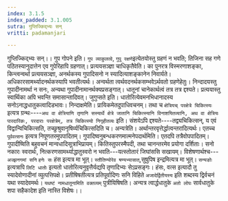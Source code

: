 ```yaml
---
index: 3.1.5
index_padded: 3.1.005
sutra: गुप्तिज्किद्भ्यः सन्
vritti: padamanjari

---
```

गुप्तिज्किद्भ्यः सन्।। गुप गोपने इति। `गुप व्याकुलत्वे`, `गुपू रक्षणे`इत्येतयोस्तु ग्रहणं न भवति; तिजिना सह गणे पठितस्यानुदात्तेन एव गुपेरिहापि ग्रहणात्। प्रत्ययसञ्ज्ञा चाधिकृतैवेति। का पुनरत्र विस्मरणाशङ्का, किन्त्वन्वर्था प्रत्ययसञ्ज्ञा, अनर्थकस्य गुपादिसनो न स्यादित्याशङ्कानेन निवार्यते। अधिकारसामर्थ्यादनर्थकस्यापि भवतीत्यर्थः। अन्वर्थता त्वर्थवदनर्थकसम्भवेऽर्थवतो ग्रहणेहेतुः। निन्दादयस्तु गुपादीनामर्था न सनः, अन्यथा गुपादीनामानर्थक्यप्रसङ्गात्। धातूनां चानेकार्थत्वं तत्र तत्र द्दश्यते। प्रत्ययास्तु स्वार्थिका अपि भवन्ति समासान्तादिवत्। जुगुप्सते इति। धातोरित्येवमनभिधानादस्य सनोऽनाद्धधातुकत्वादिडभावः। निन्दाक्षमेति। प्रायिकमेतदुपाधिवचनम्। तथा च `क्षेत्रियच् परक्षेत्रे चिकित्स्यः` इत्यत्र ग्रन्थः----`अथ वा क्षेत्रियाणि तृणानि सस्यार्थे क्षेत्रे जातानि चिकित्स्यानि विनाशयितव्यानि, अथ वा क्षेत्रियः पारदारिकः, परदाराः परक्षेत्रेम्, तत्र चिकित्स्यो निगृहीतव्यः` इति। संशयेऽपि द्दश्यते----तद्व्यचिकित्सन्, य एवं विद्वान्विचिकित्सति, तच्छुश्रुवानृषिर्व्यचिकित्सदिति च। अन्यत्रेति। अर्थान्तरवृत्तेर्द्धात्वन्तरादित्यर्थः। एतच्च `पूर्ववत्सनः` इत्यत्र निपूणतरमुपपादितम्। गुपादिष्वनुबन्धकरणमात्मनेपदार्थमिति। एतदपि तत्रैवोपपादितम्। गुपादीष्विति बहुवचनं मान्वधादिसूत्राभिप्रायम्। कितिस्तुपरस्मैपदी, तथा चानन्तरमेव प्रयोगा दर्शिताः। सनो नकारः स्वरार्थः, नित्करणसामर्थ्याद्धातुस्वरो न भवति---यत्स्तोतारं जिघांससि सखायम्। विशेषणार्थश्च---`अज्झनगमां सनि` `हनेः सः` हंस इत्यत्र मा भूत्। `स्तौतिण्योरेव षण्यभ्यासात्`,सुषुपिष इन्द्रमित्यत्र मा भूत्। `सन्यङोः` इत्यत्रापि `लिटि धातोः` इत्यतो धातोरित्यनुवृत्तैर्यद्यपि तृणादिभ्यः सेऽप्रसङ्गः। हंसः, वत्स इत्यादौ तु स्यादेवोणादीनां व्युत्पत्तिपक्षे। प्रतीषिषतीत्यत्र प्रतिपूर्वादिणः सनि विहिते `अजादेर्द्वितीयस्य` इति शब्दस्य द्विर्वचनं यथा स्यादेवमर्थः। `यथष्टं नामधातूनामिति वक्तव्यम्` पुत्रीयिषिषति। अन्यत्र त्वार्द्धधातुके `अतो लोपः` सार्वधातुके शपा सहैकादेश इति नास्ति विशेषः।।